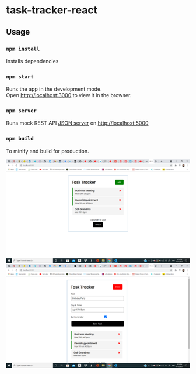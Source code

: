 # task-tracker-react

## Usage

### `npm install`
Installs dependencies

### `npm start`

Runs the app in the development mode.\
Open [http://localhost:3000](http://localhost:3000) to view it in the browser.

### `npm server`

Runs mock REST API [JSON server](https://github.com/typicode/json-server) on [http://localhost:5000](http://localhost:5000)

### `npm build`

To minify and build for production.

![my image](/src/screenshots/task.png?raw=true "Tasks")
![my image](/src/screenshots/add-new-task.png?raw=true "Add New Task")

